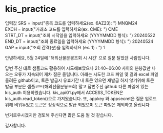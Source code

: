 # kis_practice

입력값
SRS = input("종목 코드를 입력하세요(ex. 6AZ23): ") MNQM24 \
EXCH = input("거래소 코드를 입력하세요(ex. CME): ") CME \
STRT_DT = input("조회 시작일을 입력하세요 (YYYYMMDD 형식): ") 20240522 \
END_DT = input("조회 종료일을 입력하세요 (YYYYMMDD 형식): ") 20240524 \
GAP = input("조회 간격(분)을 입력하세요 (ex. 1) : ") 1 

안녕하세요, 5월 24일에 '해외선물분봉조회 시 시간' 으로 질문 달았던 사람입니다.

답변 주신 대로 샘플코드 활용하여 시도해보았으나 21:40~06:00 사이의 분봉값만 나오는 오류가 지속되어 재차 질문 올립니다.
아래는 시도한 코드 파일 및 결과 excel 파일올려둔 github이고,
토큰 발급시 유효기간 내 토큰 있으면 재발급 하지 않기위해 토큰 발급 부분은
샘플코드(해외선물분봉조회) 말고 답변주신 github 다른 파일에 있는 kis_auth 이용하였습니다.
kis_api01.py에서 ACCESS_TOKEN은 kis_auth.read_token()으로 가져왔습니다.
또, appkey 와 appsecret은 질문 업로드 위해 비워두었고 토큰은 정상적으로 발급 되었으며 토큰 파일은 제외하고 올립니다

번거로우시겠지만 검토해 주신다면 많은 도움 될 것 같습니다.

감사합니다.
